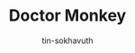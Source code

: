 ---
title: Doctor Monkey
categories: ['Chinese']
thumb: 'https://img.youtube.com/vi/Q1d0EhuejBY/maxresdefault.jpg'
pudate: 2024-06-06T01:09:30
videos: 2024-06-06-01-08-32
author: tin-sokhavuth
---